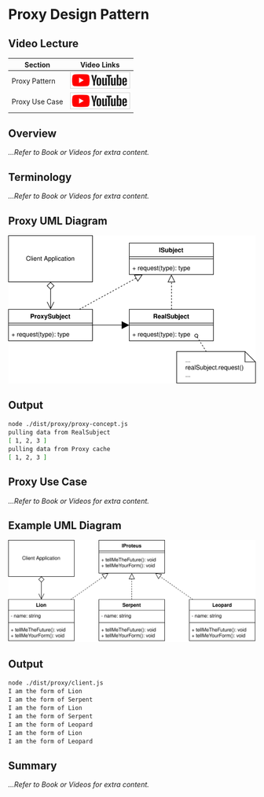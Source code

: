 # Proxy Design Pattern

## Video Lecture

| Section        | Video Links                                                                                                                                                                                                      |
| -------------- | ---------------------------------------------------------------------------------------------------------------------------------------------------------------------------------------------------------------- |
| Proxy Pattern  | <a id="ytVideoLink" href="https://www.youtube.com/watch?v=VXKjRaXgzC8&list=PLKWUX7aMnlELvv8bXquIgxXYyHH5SFlaP" target="_blank" title="Proxy Pattern"><img src="../img/yt_btn_sm.gif" alt="Proxy Pattern"/></a>   |
| Proxy Use Case | <a id="ytVideoLink" href="https://www.youtube.com/watch?v=4CUEtE2uYLY&list=PLKWUX7aMnlELvv8bXquIgxXYyHH5SFlaP" target="_blank" title="Proxy Use Case"><img src="../img/yt_btn_sm.gif" alt="Proxy Use Case"/></a> |

## Overview

_...Refer to Book or Videos for extra content._

## Terminology

_...Refer to Book or Videos for extra content._

## Proxy UML Diagram

![Proxy Pattern UML Diagram](../img/proxy_concept.svg)

## Output

```bash
node ./dist/proxy/proxy-concept.js
pulling data from RealSubject
[ 1, 2, 3 ]
pulling data from Proxy cache
[ 1, 2, 3 ]
```

## Proxy Use Case

_...Refer to Book or Videos for extra content._

## Example UML Diagram

![Proxy Use Case Example](../img/proxy_example.svg)

## Output

```bash
node ./dist/proxy/client.js
I am the form of Lion
I am the form of Serpent
I am the form of Lion
I am the form of Serpent
I am the form of Leopard
I am the form of Lion
I am the form of Leopard
```

<!-- ## New Coding Concepts

### todo -->

## Summary

_...Refer to Book or Videos for extra content._
